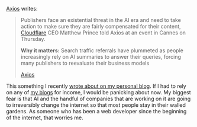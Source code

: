 [Axios](https://www.axios.com/2025/06/19/ai-search-traffic-publishers) writes:

> Publishers face an existential threat in the AI era and need to take action to make sure they are fairly compensated for their content, [Cloudflare](https://www.axios.com/2024/07/08/cloudflare-bot-vs-bot-future) CEO Matthew Prince told Axios at an event in Cannes on Thursday.
> 
> **Why it matters:** Search traffic referrals have plummeted as people increasingly rely on AI summaries to answer their queries, forcing many publishers to reevaluate their business models
> 
> [Axios](https://www.axios.com/2025/06/19/ai-search-traffic-publishers)

This something I recently [wrote about on my personal blog](https://blog.alexseifert.com/2025/06/15/a-few-thoughts-on-ai-as-a-search-replacement/). If I had to rely on any of [my blogs](https://www.systemberg.com/other-blogs/) for income, I would be panicking about now. My biggest fear is that AI and the handful of companies that are working on it are going to irreversibly change the internet so that most people stay in their walled gardens. As someone who has been a web developer since the beginning of the internet, that worries me.